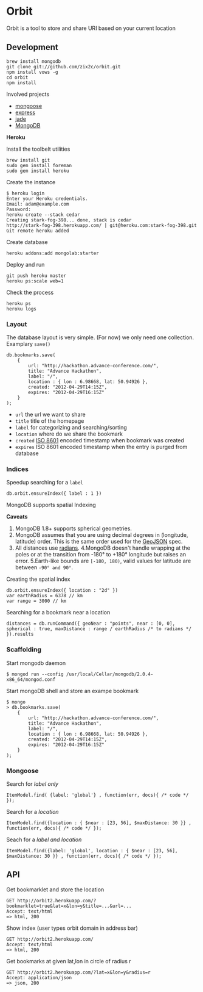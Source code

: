 # Orbit #

Orbit is a tool to store and share URI based on your current location

## Development ##

	brew install mongodb
	git clone git://github.com/zix2c/orbit.git
	npm install vows -g
	cd orbit
	npm install

Involved projects

- [mongoose](https://github.com/LearnBoost/mongoose)
- [express](https://github.com/visionmedia/express)
- [jade](http://jade-lang.com/)
- [MongoDB](http://www.mongodb.org/)

**Heroku**

Install the toolbelt utilities

	brew install git
	sudo gem install foreman
	sudo gem install heroku

Create the instance

	$ heroku login
	Enter your Heroku credentials.
	Email: adam@example.com
	Password:
	heroku create --stack cedar
	Creating stark-fog-398... done, stack is cedar
	http://stark-fog-398.herokuapp.com/ | git@heroku.com:stark-fog-398.git
	Git remote heroku added

Create database

	heroku addons:add mongolab:starter

Deploy and run

	git push heroku master
	heroku ps:scale web=1

Check the process

	heroku ps
	heroku logs

### Layout ###

The database layout is very simple. (For now) we only need one collection. Examplary `save()`

	db.bookmarks.save(
		{
			url: "http://hackathon.advance-conference.com/",
			title: "Advance Hackathon",
			label: "/",
			location : { lon : 6.98668, lat: 50.94926 },
			created: "2012-04-29T14:15Z",
			expires: "2012-04-29T16:15Z"
		}
	);

- `url` the url we want to share
- `title` title of the homepage
- `label` for categorizing and searching/sorting
- `location` where do we share the bookmark
- `created` [ISO 8601](http://en.wikipedia.org/wiki/ISO_8601) encoded timestamp when bookmark was created
- `expires` ISO 8601 encoded timestamp when the entry is purged from database

### Indices ###

Speedup searching for a `label`

	db.orbit.ensureIndex({ label : 1 })

MongoDB supports spatial Indexing

**Caveats**

1. MongoDB 1.8+ supports spherical geometries.
2. MongoDB assumes that you are using decimal degrees in (longitude, latitude) order. This is the same order used for the [GeoJSON](http://geojson.org/geojson-spec.html#positions) spec.
3. All distances use [radians](http://en.wikipedia.org/wiki/Radians).
4.MongoDB doesn't handle wrapping at the poles or at the transition from -180° to +180° longitude but raises an error.
5.Earth-like bounds are `[-180, 180)`, valid values for latitude are between `-90° and 90°`.

Creating the spatial index

	db.orbit.ensureIndex({ location : "2d" })
	var earthRadius = 6378 // km
	var range = 3000 // km

Searching for a bookmark near a location

	distances = db.runCommand({ geoNear : "points", near : [0, 0], spherical : true, maxDistance : range / earthRadius /* to radians */ }).results

### Scaffolding ###

Start mongodb daemon

	$ mongod run --config /usr/local/Cellar/mongodb/2.0.4-x86_64/mongod.conf

Start mongoDB shell and store an exampe bookmark

	$ mongo
	> db.bookmarks.save(
		{
			url: "http://hackathon.advance-conference.com/",
			title: "Advance Hackathon",
			label: "/",
			location : { lon : 6.98668, lat: 50.94926 },
			created: "2012-04-29T14:15Z",
			expires: "2012-04-29T16:15Z"
		}
	);

### Mongoose ###

Search for *label only*

	ItemModel.find( {label: 'global'} , function(err, docs){ /* code */ });

Search for a *location*

	ItemModel.find({location : { $near : [23, 56], $maxDistance: 30 }} , function(err, docs){ /* code */ });

Seach for a *label and location*

	ItemModel.find({label: 'global', location : { $near : [23, 56], $maxDistance: 30 }} , function(err, docs){ /* code */ });

## API ##

Get bookmarklet and store the location

	GET http://orbit2.herokuapp.com/?bookmarklet=true&lat=x&lon=y&title=...&url=...
	Accept: text/html
	=> html, 200

Show index (user types orbit domain in address bar)

	GET http://orbit2.herokuapp.com/
	Accept: text/html
	=> html, 200

Get bookmarks at given lat,lon in circle of radius r

	GET http://orbit2.herokuapp.com/?lat=x&lon=y&radius=r
	Accept: application/json
	=> json, 200